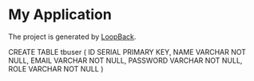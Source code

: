 # My Application

The project is generated by [LoopBack](http://loopback.io).


CREATE TABLE tbuser (
ID SERIAL PRIMARY KEY,
NAME VARCHAR NOT NULL,
EMAIL VARCHAR NOT NULL,
PASSWORD VARCHAR NOT NULL,
ROLE VARCHAR NOT NULL
)
